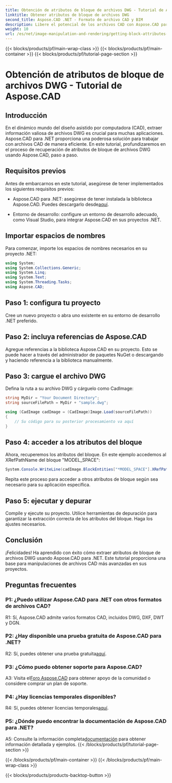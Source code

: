 ```yaml
---
title: Obtención de atributos de bloque de archivos DWG - Tutorial de Aspose.CAD
linktitle: Obtener atributos de bloque de archivos DWG
second_title: Aspose.CAD .NET - Formato de archivo CAD y BIM
description: Libere el potencial de los archivos CAD con Aspose.CAD para .NET. Extraiga atributos de bloque sin esfuerzo.
weight: 10
url: /es/net/image-manipulation-and-rendering/getting-block-attributes-from-dwg/
---
```


{{< blocks/products/pf/main-wrap-class >}}
{{< blocks/products/pf/main-container >}}
{{< blocks/products/pf/tutorial-page-section >}}

# Obtención de atributos de bloque de archivos DWG - Tutorial de Aspose.CAD

## Introducción

En el dinámico mundo del diseño asistido por computadora (CAD), extraer información valiosa de archivos DWG es crucial para muchas aplicaciones. Aspose.CAD para .NET proporciona una poderosa solución para trabajar con archivos CAD de manera eficiente. En este tutorial, profundizaremos en el proceso de recuperación de atributos de bloque de archivos DWG usando Aspose.CAD, paso a paso.

## Requisitos previos

Antes de embarcarnos en este tutorial, asegúrese de tener implementados los siguientes requisitos previos:

-  Aspose.CAD para .NET: asegúrese de tener instalada la biblioteca Aspose.CAD. Puedes descargarlo desde[aquí](https://releases.aspose.com/cad/net/).

- Entorno de desarrollo: configure un entorno de desarrollo adecuado, como Visual Studio, para integrar Aspose.CAD en sus proyectos .NET.

## Importar espacios de nombres

Para comenzar, importe los espacios de nombres necesarios en su proyecto .NET:

```csharp
using System;
using System.Collections.Generic;
using System.Linq;
using System.Text;
using System.Threading.Tasks;
using Aspose.CAD;
```

## Paso 1: configura tu proyecto

Cree un nuevo proyecto o abra uno existente en su entorno de desarrollo .NET preferido.

## Paso 2: incluya referencias de Aspose.CAD

Agregue referencias a la biblioteca Aspose.CAD en su proyecto. Esto se puede hacer a través del administrador de paquetes NuGet o descargando y haciendo referencia a la biblioteca manualmente.

## Paso 3: cargue el archivo DWG

Defina la ruta a su archivo DWG y cárguelo como CadImage:

```csharp
string MyDir = "Your Document Directory";
string sourceFilePath = MyDir + "sample.dwg";

using (CadImage cadImage = (CadImage)Image.Load(sourceFilePath))
{
    // Su código para su posterior procesamiento va aquí
}
```

## Paso 4: acceder a los atributos del bloque

Ahora, recuperemos los atributos del bloque. En este ejemplo accedemos al XRefPathName del bloque "MODEL_SPACE":

```csharp
System.Console.WriteLine(cadImage.BlockEntities["*MODEL_SPACE"].XRefPathName);
```

Repita este proceso para acceder a otros atributos de bloque según sea necesario para su aplicación específica.

## Paso 5: ejecutar y depurar

Compile y ejecute su proyecto. Utilice herramientas de depuración para garantizar la extracción correcta de los atributos del bloque. Haga los ajustes necesarios.

## Conclusión

¡Felicidades! Ha aprendido con éxito cómo extraer atributos de bloque de archivos DWG usando Aspose.CAD para .NET. Este tutorial proporciona una base para manipulaciones de archivos CAD más avanzadas en sus proyectos.

## Preguntas frecuentes

### P1: ¿Puedo utilizar Aspose.CAD para .NET con otros formatos de archivos CAD?

R1: Sí, Aspose.CAD admite varios formatos CAD, incluidos DWG, DXF, DWT y DGN.

### P2: ¿Hay disponible una prueba gratuita de Aspose.CAD para .NET?

 R2: Sí, puedes obtener una prueba gratuita[aquí](https://releases.aspose.com/).

### P3: ¿Cómo puedo obtener soporte para Aspose.CAD?

 A3: Visita el[Foro Aspose.CAD](https://forum.aspose.com/c/cad/19) para obtener apoyo de la comunidad o considere comprar un plan de soporte.

### P4: ¿Hay licencias temporales disponibles?

 R4: Sí, puedes obtener licencias temporales[aquí](https://purchase.aspose.com/temporary-license/).

### P5: ¿Dónde puedo encontrar la documentación de Aspose.CAD para .NET?

 A5: Consulte la información completa[documentación](https://reference.aspose.com/cad/net/) para obtener información detallada y ejemplos.
{{< /blocks/products/pf/tutorial-page-section >}}

{{< /blocks/products/pf/main-container >}}
{{< /blocks/products/pf/main-wrap-class >}}

{{< blocks/products/products-backtop-button >}}
